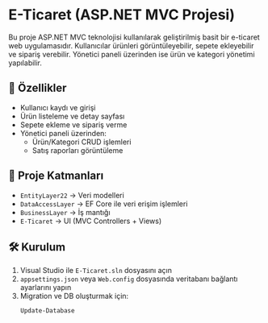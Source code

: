 # E-Ticaret (ASP.NET MVC Projesi)

Bu proje ASP.NET MVC teknolojisi kullanılarak geliştirilmiş basit bir e-ticaret web uygulamasıdır. Kullanıcılar ürünleri görüntüleyebilir, sepete ekleyebilir ve sipariş verebilir. Yönetici paneli üzerinden ise ürün ve kategori yönetimi yapılabilir.

## 🚀 Özellikler

- Kullanıcı kaydı ve girişi
- Ürün listeleme ve detay sayfası
- Sepete ekleme ve sipariş verme
- Yönetici paneli üzerinden:
  - Ürün/Kategori CRUD işlemleri
  - Satış raporları görüntüleme

## 🧱 Proje Katmanları

- `EntityLayer22` → Veri modelleri
- `DataAccessLayer` → EF Core ile veri erişim işlemleri
- `BusinessLayer` → İş mantığı
- `E-Ticaret` → UI (MVC Controllers + Views)

## 🛠️ Kurulum

1. Visual Studio ile `E-Ticaret.sln` dosyasını açın
2. `appsettings.json` veya `Web.config` dosyasında veritabanı bağlantı ayarlarını yapın
3. Migration ve DB oluşturmak için:
   ```bash
   Update-Database
